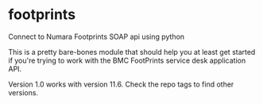 footprints
==========

Connect to Numara Footprints SOAP api using python

This is a pretty bare-bones module that should help you 
at least get started if you're trying to work with the
BMC FootPrints service desk application API. 

Version 1.0 works with version 11.6. Check the repo tags 
to find other versions. 
